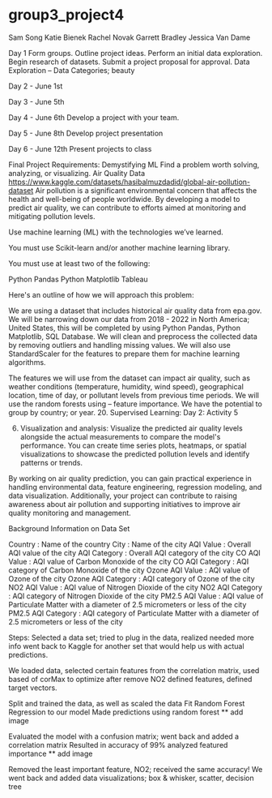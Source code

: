 # group3_project4

Sam Song
Katie Bienek
Rachel Novak
Garrett Bradley
Jessica Van Dame


Day 1
Form groups.
Outline project ideas.
Perform an initial data exploration.
Begin research of datasets.
Submit a project proposal for approval.
Data Exploration – Data Categories; beauty

Day 2 - June 1st 

Day 3 - June 5th

Day 4 - June 6th
	Develop a project with your team.

Day 5 - June 8th
	Develop project presentation

Day 6 - June 12th 
	Present projects to class


Final Project Requirements: Demystifying ML
Find a problem worth solving, analyzing, or visualizing.
 Air Quality Data 
https://www.kaggle.com/datasets/hasibalmuzdadid/global-air-pollution-dataset
Air pollution is a significant environmental concern that affects the health and well-being of people worldwide. By developing a model to predict air quality, we can contribute to efforts aimed at monitoring and mitigating pollution levels.

Use machine learning (ML) with the technologies we’ve learned.

You must use Scikit-learn and/or another machine learning library.


You must use at least two of the following: 

Python Pandas
Python Matplotlib
Tableau



Here's an outline of how we will approach this problem:

We are using a dataset that includes historical air quality data from epa.gov. We will be narrowing down our data from 2018 - 2022 in North America; United States, this will be completed by using Python Pandas, Python Matplotlib, SQL Database. We will clean and preprocess the collected data by removing outliers and handling missing values. We will also use StandardScaler for the features to prepare them for machine learning algorithms.

The features we will use from the dataset can impact air quality, such as weather conditions (temperature, humidity, wind speed), geographical location, time of day, or pollutant levels from previous time periods. We will use the random forests using – feature importance. We have the potential to group by country; or year. 20. Supervised Learning: Day 2: Activity 5


6. Visualization and analysis: Visualize the predicted air quality levels alongside the actual measurements to compare the model's performance. You can create time series plots, heatmaps, or spatial visualizations to showcase the predicted pollution levels and identify patterns or trends.


By working on air quality prediction, you can gain practical experience in handling environmental data, feature engineering, regression modeling, and data visualization. Additionally, your project can contribute to raising awareness about air pollution and supporting initiatives to improve air quality monitoring and management.





Background Information on Data Set

Country : Name of the country
City : Name of the city
AQI Value : Overall AQI value of the city
AQI Category : Overall AQI category of the city
CO AQI Value : AQI value of Carbon Monoxide of the city
CO AQI Category : AQI category of Carbon Monoxide of the city
Ozone AQI Value : AQI value of Ozone of the city
Ozone AQI Category : AQI category of Ozone of the city
NO2 AQI Value : AQI value of Nitrogen Dioxide of the city
NO2 AQI Category : AQI category of Nitrogen Dioxide of the city
PM2.5 AQI Value : AQI value of Particulate Matter with a diameter of 2.5 micrometers or less of the city
PM2.5 AQI Category : AQI category of Particulate Matter with a diameter of 2.5 micrometers or less of the city

Steps:
Selected a data set; tried to plug in the data, realized needed more info
went back to Kaggle for another set that would help us with actual predictions.


We loaded data, selected certain features from the correlation matrix, used based of corMax to optimize after remove NO2
defined features, defined target vectors. 


Split and trained the data, as well as scaled the data
Fit Random Forest Regression to our model
Made predictions using random forest ** add image


Evaluated the model with a confusion matrix; went back and added a correlation matrix
Resulted in accuracy of 99%
analyzed featured importance ** add image


Removed the least important feature, NO2; received the same accuracy! 
We went back and added data visualizations; box & whisker, scatter, decision tree
